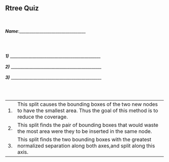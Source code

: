 ## Rtree Quiz
<br><br>
***Name***:_________________________________

<br><br>

***1)*** _____________________________________________
<br><br>
***2)*** _____________________________________________
<br><br>
***3)*** _____________________________________________


<br><br>

|    |                                |
|:---|:-------------------------------|
| 1. |This split causes the bounding boxes of the two new nodes to have the smallest area. Thus the goal of this method is to reduce the coverage. |
| 2. |This split finds the pair of bounding boxes that would waste the most area were they to be inserted in the same node. |
|3. |This split finds the two bounding boxes with the greatest normalized separation along both axes,and split along this axis. |
